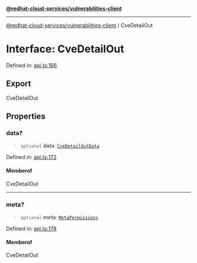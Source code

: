 [**@redhat-cloud-services/vulnerabilities-client**](../README.md)

***

[@redhat-cloud-services/vulnerabilities-client](../globals.md) / CveDetailOut

# Interface: CveDetailOut

Defined in: [api.ts:166](https://github.com/charlesmulder/javascript-clients/blob/main/packages/vulnerabilities/api.ts#L166)

## Export

CveDetailOut

## Properties

### data?

> `optional` **data**: [`CveDetailOutData`](CveDetailOutData.md)

Defined in: [api.ts:172](https://github.com/charlesmulder/javascript-clients/blob/main/packages/vulnerabilities/api.ts#L172)

#### Memberof

CveDetailOut

***

### meta?

> `optional` **meta**: [`MetaPermissions`](MetaPermissions.md)

Defined in: [api.ts:178](https://github.com/charlesmulder/javascript-clients/blob/main/packages/vulnerabilities/api.ts#L178)

#### Memberof

CveDetailOut
